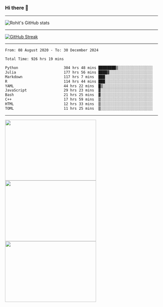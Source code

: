 ### Hi there 👋

<hr/>

![Rohit's GitHub stats](https://github-readme-stats.vercel.app/api?username=RohitRathore1&show_icons=true&theme=transparent)

<hr/>

[![GitHub Streak](http://github-readme-streak-stats.herokuapp.com?user=RohitRathore1&theme=dark&mode=weekly)](https://git.io/streak-stats)

<hr/>

<!--START_SECTION:waka-->

```txt
From: 08 August 2020 - To: 30 December 2024

Total Time: 926 hrs 19 mins

Python                     304 hrs 48 mins ████████▒░░░░░░░░░░░░░░░░   32.91 %
Julia                      177 hrs 56 mins ████▓░░░░░░░░░░░░░░░░░░░░   19.21 %
Markdown                   117 hrs 7 mins  ███░░░░░░░░░░░░░░░░░░░░░░   12.64 %
R                          114 hrs 44 mins ███░░░░░░░░░░░░░░░░░░░░░░   12.39 %
YAML                       44 hrs 22 mins  █▒░░░░░░░░░░░░░░░░░░░░░░░   04.79 %
JavaScript                 29 hrs 23 mins  ▓░░░░░░░░░░░░░░░░░░░░░░░░   03.17 %
Bash                       21 hrs 25 mins  ▓░░░░░░░░░░░░░░░░░░░░░░░░   02.31 %
C++                        17 hrs 59 mins  ▒░░░░░░░░░░░░░░░░░░░░░░░░   01.94 %
HTML                       12 hrs 33 mins  ▒░░░░░░░░░░░░░░░░░░░░░░░░   01.36 %
TOML                       11 hrs 25 mins  ▒░░░░░░░░░░░░░░░░░░░░░░░░   01.23 %
```

<!--END_SECTION:waka-->

<hr/>

<p>
  <img src="https://wakatime.com/share/@TeAmp0is0N/0205e68a-e5ed-48bf-b870-3c94c1fa77d3.svg" width="300" height="200">
  <img src="https://wakatime.com/share/@TeAmp0is0N/3935ee43-08a3-493e-8b95-60c1f9204b15.svg" width="300" height="200">
  <img src="https://wakatime.com/share/@TeAmp0is0N/8717aacc-7340-44e0-abb1-987dc9823fcd.svg" width="300" height="200">
</p>




